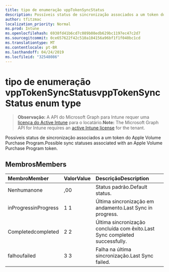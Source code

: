 ```yaml
---
title: tipo de enumeração vppTokenSyncStatus
description: Possíveis status de sincronização associados a um token do Apple Volume Purchase Program.
author: tfitzmac
localization_priority: Normal
ms.prod: Intune
ms.openlocfilehash: 6938fd41b6cd7c089b08edb629bc1197ec47c2d7
ms.sourcegitcommit: 0ce657622f42c510a104156a96bf1f1f040bc1cd
ms.translationtype: MT
ms.contentlocale: pt-BR
ms.lasthandoff: 04/24/2019
ms.locfileid: "32548086"
---
```

# <a name="vpptokensyncstatus-enum-type"></a><span data-ttu-id="da75e-103">tipo de enumeração vppTokenSyncStatus</span><span class="sxs-lookup"><span data-stu-id="da75e-103">vppTokenSyncStatus enum type</span></span>

> <span data-ttu-id="da75e-104">**Observação:** A API do Microsoft Graph para Intune requer uma [licença do Active Intune](https://go.microsoft.com/fwlink/?linkid=839381) para o locatário.</span><span class="sxs-lookup"><span data-stu-id="da75e-104">**Note:** The Microsoft Graph API for Intune requires an [active Intune license](https://go.microsoft.com/fwlink/?linkid=839381) for the tenant.</span></span>

<span data-ttu-id="da75e-105">Possíveis status de sincronização associados a um token do Apple Volume Purchase Program.</span><span class="sxs-lookup"><span data-stu-id="da75e-105">Possible sync statuses associated with an Apple Volume Purchase Program token.</span></span>

## <a name="members"></a><span data-ttu-id="da75e-106">Membros</span><span class="sxs-lookup"><span data-stu-id="da75e-106">Members</span></span>
|<span data-ttu-id="da75e-107">Membro</span><span class="sxs-lookup"><span data-stu-id="da75e-107">Member</span></span>|<span data-ttu-id="da75e-108">Valor</span><span class="sxs-lookup"><span data-stu-id="da75e-108">Value</span></span>|<span data-ttu-id="da75e-109">Descrição</span><span class="sxs-lookup"><span data-stu-id="da75e-109">Description</span></span>|
|:---|:---|:---|
|<span data-ttu-id="da75e-110">Nenhuma</span><span class="sxs-lookup"><span data-stu-id="da75e-110">none</span></span>|<span data-ttu-id="da75e-111">,0</span><span class="sxs-lookup"><span data-stu-id="da75e-111">0</span></span>|<span data-ttu-id="da75e-112">Status padrão.</span><span class="sxs-lookup"><span data-stu-id="da75e-112">Default status.</span></span>|
|<span data-ttu-id="da75e-113">inProgress</span><span class="sxs-lookup"><span data-stu-id="da75e-113">inProgress</span></span>|<span data-ttu-id="da75e-114">1 </span><span class="sxs-lookup"><span data-stu-id="da75e-114">1</span></span>|<span data-ttu-id="da75e-115">Última sincronização em andamento.</span><span class="sxs-lookup"><span data-stu-id="da75e-115">Last Sync in progress.</span></span>|
|<span data-ttu-id="da75e-116">Completed</span><span class="sxs-lookup"><span data-stu-id="da75e-116">completed</span></span>|<span data-ttu-id="da75e-117">2 </span><span class="sxs-lookup"><span data-stu-id="da75e-117">2</span></span>|<span data-ttu-id="da75e-118">Última sincronização concluída com êxito.</span><span class="sxs-lookup"><span data-stu-id="da75e-118">Last Sync completed successfully.</span></span>|
|<span data-ttu-id="da75e-119">falhou</span><span class="sxs-lookup"><span data-stu-id="da75e-119">failed</span></span>|<span data-ttu-id="da75e-120">3 </span><span class="sxs-lookup"><span data-stu-id="da75e-120">3</span></span>|<span data-ttu-id="da75e-121">Falha na última sincronização.</span><span class="sxs-lookup"><span data-stu-id="da75e-121">Last Sync failed.</span></span>|



